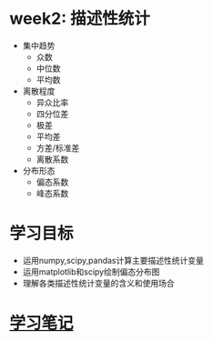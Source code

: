 # week2: 描述性统计

- 集中趋势
  - 众数
  - 中位数
  - 平均数
- 离散程度
  - 异众比率
  - 四分位差
  - 极差
  - 平均差
  - 方差/标准差
  - 离散系数
- 分布形态
  - 偏态系数
  - 峰态系数

# 学习目标
- 运用numpy,scipy,pandas计算主要描述性统计变量
- 运用matplotlib和scipy绘制偏态分布图
- 理解各类描述性统计变量的含义和使用场合

# [学习笔记](https://github.com/AeneasZhu/LearningStatsGroup/blob/master/week2/week2.ipynb)